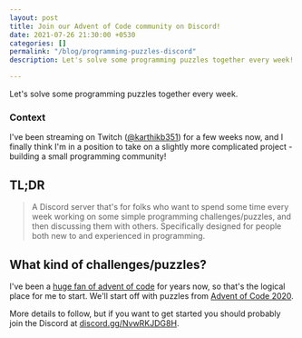 ```yaml
---
layout: post
title: Join our Advent of Code community on Discord!
date: 2021-07-26 21:30:00 +0530
categories: []
permalink: "/blog/programming-puzzles-discord"
description: Let's solve some programming puzzles together every week!

---
```

Let's solve some programming puzzles together every week.

### Context

I've been streaming on Twitch ([@karthikb351](https://twitter.com/karthikb351)) for a few weeks now, and I finally think I'm in a position to take on a slightly more complicated project - building a small programming community!

## TL;DR

> A Discord server that's for folks who want to spend some time every week working on some simple programming challenges/puzzles, and then discussing them with others. Specifically designed for people both new to and experienced in programming.

## What kind of challenges/puzzles?

I've been a [huge fan of advent of code](https://karthikbalakrishnan.com/blog/how-advent-of-code-made-me-love-competitive-programming-again) for years now, so that's the logical place for me to start. We'll start off with puzzles from [Advent of Code 2020](https://adventofcode.com/2020).

More details to follow, but if you want to get started you should probably join the Discord at [discord.gg/NvwRKJDG8H](https/://discord.gg/NvwRKJDG8H).